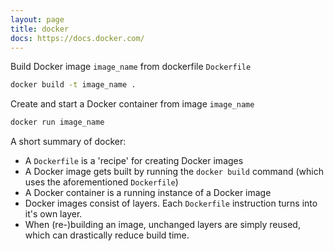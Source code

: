 ```yaml
---
layout: page
title: docker
docs: https://docs.docker.com/
---
```

Build Docker image `image_name` from dockerfile `Dockerfile` 
```bash
docker build -t image_name .
```
Create and start a Docker container from image `image_name`
```bash
docker run image_name
```
A short summary of docker:
- A `Dockerfile` is a 'recipe' for creating Docker images
- A Docker image gets built by running the `docker build` command (which uses the aforementioned `Dockerfile`)
- A Docker container is a running instance of a Docker image
- Docker images consist of layers. Each `Dockerfile` instruction turns into it's own layer.
- When (re-)building an image, unchanged layers are simply reused, which can drastically reduce build time.
